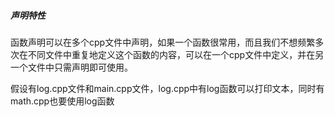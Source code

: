 ##### 声明特性
函数声明可以在多个cpp文件中声明，如果一个函数很常用，而且我们不想频繁多次在不同文件中重复地定义这个函数的内容，可以在一个cpp文件中定义，并在另一个文件中只需声明即可使用。

假设有log.cpp文件和main.cpp文件，log.cpp中有log函数可以打印文本，同时有math.cpp也要使用log函数